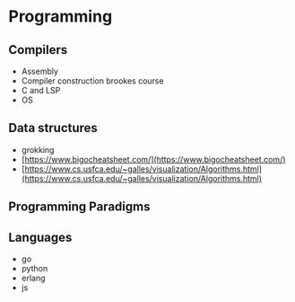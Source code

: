 # Programming

## Compilers 

* Assembly
* Compiler construction brookes course
* C and LSP
* OS

## Data structures

* grokking
* [https://www.bigocheatsheet.com/](https://www.bigocheatsheet.com/)
* [https://www.cs.usfca.edu/~galles/visualization/Algorithms.html](https://www.cs.usfca.edu/~galles/visualization/Algorithms.html)

## Programming Paradigms

## Languages

* go
* python
* erlang
* js

